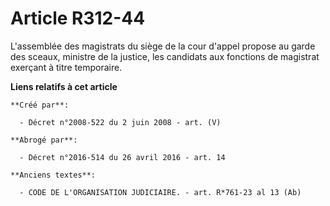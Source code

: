 # Article R312-44

L'assemblée des magistrats du siège de la cour d'appel propose au garde des sceaux, ministre de la justice, les candidats aux
fonctions de magistrat exerçant à titre temporaire.

**Liens relatifs à cet article**

	**Créé par**:

	  - Décret n°2008-522 du 2 juin 2008 - art. (V)

	**Abrogé par**:

	  - Décret n°2016-514 du 26 avril 2016 - art. 14

	**Anciens textes**:

	  - CODE DE L'ORGANISATION JUDICIAIRE. - art. R*761-23 al 13 (Ab)
